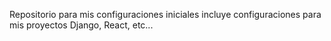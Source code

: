  Repositorio para mis configuraciones iniciales
 incluye configuraciones para mis proyectos Django, React, etc...